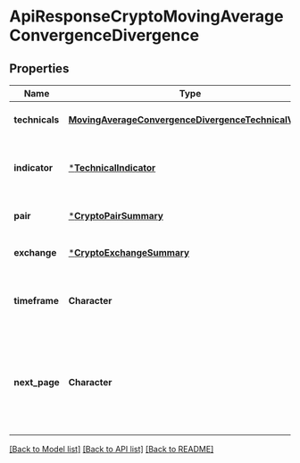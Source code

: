 # ApiResponseCryptoMovingAverageConvergenceDivergence

## Properties
Name | Type | Description | Notes
------------ | ------------- | ------------- | -------------
**technicals** | [**MovingAverageConvergenceDivergenceTechnicalValue**](MovingAverageConvergenceDivergenceTechnicalValue.md) |  | [optional] [default to null]
**indicator** | [***TechnicalIndicator**](TechnicalIndicator.md) | The name and symbol of the technical indicator | [optional] [default to null]
**pair** | [***CryptoPairSummary**](CryptoPairSummary.md) |  | [optional] [default to null]
**exchange** | [***CryptoExchangeSummary**](CryptoExchangeSummary.md) |  | [optional] [default to null]
**timeframe** | **Character** | The time interval for the crypto currency prices | [optional] [default to null]
**next_page** | **Character** | The token required to request the next page of the data. If null, no further results are available. | [optional] [default to null]

[[Back to Model list]](../README.md#documentation-for-models) [[Back to API list]](../README.md#documentation-for-api-endpoints) [[Back to README]](../README.md)


